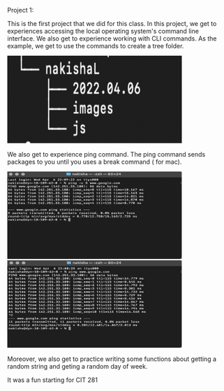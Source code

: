 Project 1:

This is the first project that we did for this class. In this project, we get to experiences accessing the local operating system's command line interface. We also get to experience working with CLI commands. As the example, we get to use the commands to create a tree folder. 

<img src="p1-folders.png" width= 400px height=200px>

We also get to experience ping command. The ping command sends packages to you until you uses a break command ( for mac).

<img src="p1-ping.png" width= 400px height=200px> <img src="p1-break.png" width= 400px height=200px>

Moreover, we also get to practice writing some functions about getting a random string and geting a random day of week.

It was a fun starting for CIT 281
